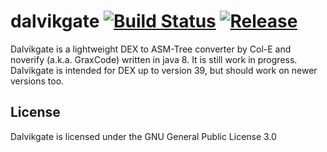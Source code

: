 # dalvikgate [![Build Status](https://travis-ci.com/GraxCode/dalvikgate.svg?branch=master)](https://travis-ci.com/GraxCode/dalvikgate) [![Release](https://img.shields.io/github/v/release/GraxCode/dalvikgate)](https://github.com/GraxCode/dalvikgate/releases)
Dalvikgate is a lightweight DEX to ASM-Tree converter by Col-E and noverify (a.k.a. GraxCode) written in java 8. It is still work in progress. Dalvikgate is intended for DEX up to version 39, but should work on newer versions too.
## License
Dalvikgate is licensed under the GNU General Public License 3.0
